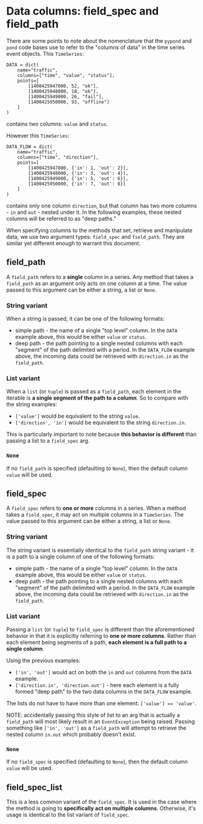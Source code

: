 # Data columns: field_spec and field_path

There are some points to note about the nomenclature that the `pypond` and `pond` code bases use to refer to the "columns of data" in the time series event objects. This `TimeSeries`:

```
DATA = dict(
    name="traffic",
    columns=["time", "value", "status"],
    points=[
        [1400425947000, 52, "ok"],
        [1400425948000, 18, "ok"],
        [1400425949000, 26, "fail"],
        [1400425950000, 93, "offline"]
    ]
)
```
contains two columns: `value` and `status`.

However this `TimeSeries`:

```
DATA_FLOW = dict(
    name="traffic",
    columns=["time", "direction"],
    points=[
        [1400425947000, {'in': 1, 'out': 2}],
        [1400425948000, {'in': 3, 'out': 4}],
        [1400425949000, {'in': 5, 'out': 6}],
        [1400425950000, {'in': 7, 'out': 8}]
    ]
)
```
contains only one column `direction`, but that column has two more columns - `in` and `out` - nested under it. In the following examples, these nested columns will be referred to as "deep paths."

When specifying columns to the methods that set, retrieve and manipulate data, we use two argument types: `field_spec` and `field_path`. They are similar yet different enough to warrant this document.

## field_path

A `field_path` refers to a **single** column in a series. Any method that takes a `field_path` as an argument only acts on one column at a time. The value passed to this argument can be either a string, a list or `None`.

### String variant

When a string is passed, it can be one of the following formats:

* simple path - the name of a single "top level" column. In the `DATA` example above, this would be either `value` or `status`.
* deep path - the path pointing to a single nested columns with each "segment" of the path delimited with a period. In the `DATA_FLOW` example above, the incoming data could be retrieved with `direction.in` as the `field_path`.

### List variant

When a `list` (or `tuple`) is passed as a `field_path`, each element in the iterable is **a single segment of the path to a column**. So to compare with the string examples:

* `['value']` would be equivalent to the string `value`.
* `['direction', 'in']` would be equivalent to the string `direction.in`.

This is particularly important to note because **this behavior is different** than passing a list to a `field_spec` arg.

### `None`

If no `field_path` is specified (defaulting to `None`), then the default column `value` will be used.

## field_spec

A `field_spec` refers to **one or more** columns in a series. When a method takes a `field_spec`, it may act on multiple columns in a `TimeSeries`. The value passed to this argument can be either a string, a list or `None`.

### String variant

The string variant is essentially identical to the `field_path` string variant - it is a path to a single column of one of the following formats:

* simple path - the name of a single "top level" column. In the `DATA` example above, this would be either `value` or `status`.
* deep path - the path pointing to a single nested columns with each "segment" of the path delimited with a period. In the `DATA_FLOW` example above, the incoming data could be retrieved with `direction.in` as the `field_path`.

### List variant

Passing a `list` (or `tuple`) to `field_spec` is different than the aforementioned behavior in that it is explicitly referring to **one or more columns**. Rather than each element being segments of a path, **each element is a full path to a single column**.

Using the previous examples:

* `['in', 'out']` would act on both the `in` and `out` columns from the `DATA` example.
* `['direction.in', 'direction.out']` - here each element is a fully formed "deep path" to the two data columns in the `DATA_FLOW` example.

The lists do not have to have more than one element: `['value'] == 'value'`.

NOTE: accidentally passing this style of list to an arg that is actually a `field_path` will most likely result in an `EventException` being raised. Passing something like `['in', 'out']` as a `field_path` will attempt to retrieve the nested column `in.out` which probably doesn't exist.

### `None`

If no `field_spec` is specified (defaulting to `None`), then the default column `value` will be used.

## field_spec_list

This is a less common variant of the `field_spec`. It is used in the case where the method is going to **specifically act on multiple columns**. Otherwise, it's usage is identical to the list variant of `field_spec`.
